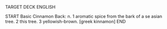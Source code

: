 TARGET DECK
ENGLISH

START
Basic
Cinnamon
Back: n. 1 aromatic spice from the bark of a se asian tree. 2 this tree. 3 yellowish-brown. [greek kinnamon]
END
